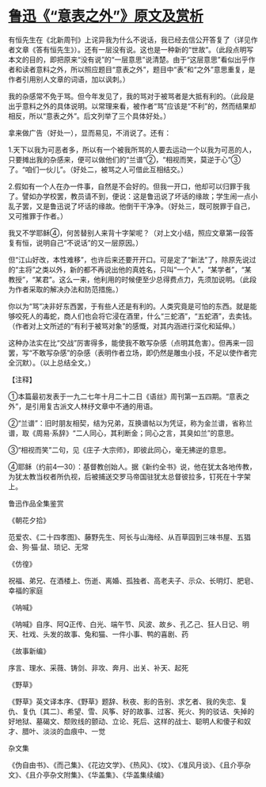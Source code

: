 # [鲁迅《“意表之外”》原文及赏析](https://www.vrrw.net/wx/7785.html)

有恒先生在《北新周刊》上诧异我为什么不说话，我已经去信公开答复了（详见作者文章《答有恒先生》）。还有一层没有说。这也是一种新的“世故”。（此段点明写本文的目的，即把原来“没有说”的“一层意思”说清楚。由于“这层意思”看似出乎作者和读者意料之外，所以照应题目“意表之外”，题目中“表”和“之外”意思重复，是作者引用别人文章的词语，加以讽刺。）

我的杂感常不免于骂。但今年发见了，我的骂对于被骂者是大抵有利的。（此段是出乎意料之外的具体说明。以常理来看，被作者“骂”应该是“不利”的，然而结果却相反，所以“意表之外”。后文列举了三个具体好处。）



拿来做广告（好处一），显而易见，不消说了。还有：

1.天下以我为可恶者多，所以有一个被我所骂的人要去运动一个以我为可恶的人，只要摊出我的杂感来，便可以做他们的“兰谱”②，“相视而笑，莫逆于心”③了。“咱们一伙儿”。（好处二，被骂之人可借此互相结交。）

2.假如有一个人在办一件事，自然是不会好的。但我一开口，他却可以归罪于我了。譬如办学校罢，教员请不到，便说：这是鲁迅说了坏话的缘故；学生闹一点小乱子罢，又是鲁迅说了坏话的缘故。他倒干干净净。（好处三，既可脱罪于自己，又可推罪于作者。）

我又不学耶稣④，何苦替别人来背十字架呢？（对上文小结，照应文章第一段答复有恒，说明自己“不说话”的又一层原因。）

但“江山好改，本性难移”，也许后来还要开开口。可是定了“新法”了，除原先说过的“主将”之类以外，新的都不再说出他的真姓名，只叫“一个人”，“某学者”，“某教授”，“某君”。这么一来，他利用的时候便至少总得费点力，先须加说明。（此段为作者采取的解决办法和防范措施。）

你以为“骂”决非好东西罢，于有些人还是有利的。人类究竟是可怕的东西。就是能够咬死人的毒蛇，商人们也会将它浸在酒里，什么“三蛇酒”，“五蛇酒”，去卖钱。（作者对上文所述的“有利于被骂对象”的感慨，对其内涵进行深化和延伸。）

这种办法实在比“交战”厉害得多，能使我不敢写杂感（点明其危害）。但再来一回罢，写“不敢写杂感”的杂感（表明作者立场，即仍然是雕虫小技，不足以使作者完全沉默）。（以上总结全文。）





【注释】



①本篇最初发表于一九二七年十月二十二日《语丝》周刊第一五四期。“意表之外”，是引用复古派文人林纾文章中不通的用语。

②“兰谱”：旧时朋友相契，结为兄弟，互换谱帖以为凭证，称为金兰谱，省称兰谱，取《周易·系辞》“二人同心，其利断金；同心之言，其臭如兰”的意思。

③“相视而笑”二句，见《庄子·大宗师》，即彼此同心，毫无拂逆的意思。

④耶稣（约前4—30）：基督教创始人。据《新约全书》说，他在犹太各地传教，为犹太教当权者所仇视，后被捕送交罗马帝国驻犹太总督彼拉多，钉死在十字架上。

鲁迅作品全集鉴赏

《朝花夕拾》

范爱农、《二十四孝图》、藤野先生、阿长与山海经、从百草园到三味书屋、五猖会、狗·猫·鼠、琐记、无常

《仿徨》

祝福、弟兄、在酒楼上、伤逝、离婚、孤独者、高老夫子、示众、长明灯、肥皂、幸福的家庭

《呐喊》

《呐喊》自序、阿Q正传、白光、端午节、风波、故乡、孔乙己、狂人日记、明天、社戏、头发的故事、兔和猫、一件小事、鸭的喜剧、药

《故事新编》

序言、理水、采薇、铸剑、非攻、奔月、出关、补天、起死

《野草》

《野草》英文译本序、《野草》题辞、秋夜、影的告别、求乞者、我的失恋、复仇、复仇〔其二〕、希望、雪、风筝、好的故事、过客、死火、狗的驳诘、失掉的好地狱、墓碣文、颓败线的颤动、立论、死后、这样的战士、聪明人和傻子和奴才、腊叶、淡淡的血痕中、一觉

杂文集

《伪自由书》、《而己集》、《花边文学》、《热风》、《坟》、《准风月谈》、《且介亭杂文》、《且介亭杂文附集》、《华盖集》、《华盖集续编》

